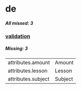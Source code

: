 # de

##### All missed: 3


### [validation](https://github.com/Laravel-Lang/attributes/blob/main/locales/de/validation.php)

##### Missing: 3

<table >
<tr><td align="left" >
attributes.amount
</td>
<td align="left" >
Amount
</td>
</tr>
<tr><td align="left" >
attributes.lesson
</td>
<td align="left" >
Lesson
</td>
</tr>
<tr><td align="left" >
attributes.subject
</td>
<td align="left" >
Subject
</td>
</tr>

</table>


